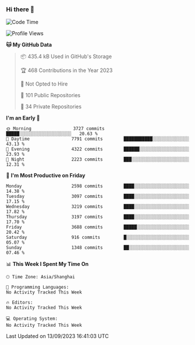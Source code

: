 ### Hi there 👋

<!--
**qbosen/qbosen** is a ✨ _special_ ✨ repository because its `README.md` (this file) appears on your GitHub profile.

Here are some ideas to get you started:

- 🔭 I’m currently working on ...
- 🌱 I’m currently learning ...
- 👯 I’m looking to collaborate on ...
- 🤔 I’m looking for help with ...
- 💬 Ask me about ...
- 📫 How to reach me: ...
- 😄 Pronouns: ...
- ⚡ Fun fact: ...
-->

<!--START_SECTION:waka-->
![Code Time](http://img.shields.io/badge/Code%20Time-2%2C111%20hrs%2036%20mins-blue)

![Profile Views](http://img.shields.io/badge/Profile%20Views-0-blue)

**🐱 My GitHub Data** 

> 📦 435.4 kB Used in GitHub's Storage 
 > 
> 🏆 468 Contributions in the Year 2023
 > 
> 🚫 Not Opted to Hire
 > 
> 📜 101 Public Repositories 
 > 
> 🔑 34 Private Repositories 
 > 
**I'm an Early 🐤** 

```text
🌞 Morning                3727 commits        █████░░░░░░░░░░░░░░░░░░░░   20.63 % 
🌆 Daytime                7791 commits        ███████████░░░░░░░░░░░░░░   43.13 % 
🌃 Evening                4322 commits        ██████░░░░░░░░░░░░░░░░░░░   23.93 % 
🌙 Night                  2223 commits        ███░░░░░░░░░░░░░░░░░░░░░░   12.31 % 
```
📅 **I'm Most Productive on Friday** 

```text
Monday                   2598 commits        ████░░░░░░░░░░░░░░░░░░░░░   14.38 % 
Tuesday                  3097 commits        ████░░░░░░░░░░░░░░░░░░░░░   17.15 % 
Wednesday                3219 commits        ████░░░░░░░░░░░░░░░░░░░░░   17.82 % 
Thursday                 3197 commits        ████░░░░░░░░░░░░░░░░░░░░░   17.70 % 
Friday                   3688 commits        █████░░░░░░░░░░░░░░░░░░░░   20.42 % 
Saturday                 916 commits         █░░░░░░░░░░░░░░░░░░░░░░░░   05.07 % 
Sunday                   1348 commits        ██░░░░░░░░░░░░░░░░░░░░░░░   07.46 % 
```


📊 **This Week I Spent My Time On** 

```text
🕑︎ Time Zone: Asia/Shanghai

💬 Programming Languages: 
No Activity Tracked This Week

🔥 Editors: 
No Activity Tracked This Week

💻 Operating System: 
No Activity Tracked This Week
```


 Last Updated on 13/09/2023 16:41:03 UTC
<!--END_SECTION:waka-->
